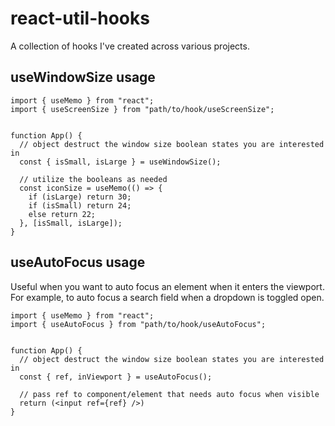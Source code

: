 # react-util-hooks
A collection of hooks I've created across various projects.


## useWindowSize usage
```tsx
import { useMemo } from "react";
import { useScreenSize } from "path/to/hook/useScreenSize";


function App() {
  // object destruct the window size boolean states you are interested in
  const { isSmall, isLarge } = useWindowSize();

  // utilize the booleans as needed
  const iconSize = useMemo(() => {
    if (isLarge) return 30;
    if (isSmall) return 24;
    else return 22;
  }, [isSmall, isLarge]);
}
```

## useAutoFocus usage
Useful when you want to auto focus an element when it enters the viewport.
For example, to auto focus a search field when a dropdown is toggled open.

```tsx
import { useMemo } from "react";
import { useAutoFocus } from "path/to/hook/useAutoFocus";


function App() {
  // object destruct the window size boolean states you are interested in
  const { ref, inViewport } = useAutoFocus();

  // pass ref to component/element that needs auto focus when visible
  return (<input ref={ref} />)
}
```

